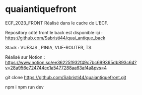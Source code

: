 # quaiantiquefront

ECF_2023_FRONT
Réalisé dans le cadre de L'ECF.

Repository côté front le back est disponible içi : https://github.com/Sabristi44/quai_antique_back

Stack : VUE3JS , PINIA, VUE-ROUTER, TS

Réalisé sur Notion : https://www.notion.so/ee36225f932f49c7bc699365db893c64?v=28a956e724744cc1a5477288aa63af4a&pvs=4

git clone https://github.com/Sabristi44/quaiantiquefront.git

npm i
npm run dev

